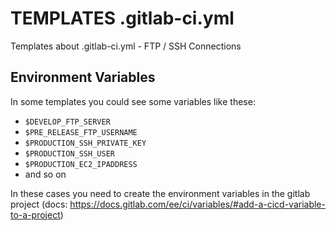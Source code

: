 # TEMPLATES .gitlab-ci.yml
Templates about .gitlab-ci.yml - FTP / SSH Connections

## Environment Variables
In some templates you could see some variables like these: 
* ``` $DEVELOP_FTP_SERVER ```
* ``` $PRE_RELEASE_FTP_USERNAME ```
* ``` $PRODUCTION_SSH_PRIVATE_KEY ```
* ``` $PRODUCTION_SSH_USER ```
* ``` $PRODUCTION_EC2_IPADDRESS ```
* and so on

In these cases you need to create the environment variables in the gitlab project (docs: https://docs.gitlab.com/ee/ci/variables/#add-a-cicd-variable-to-a-project)
